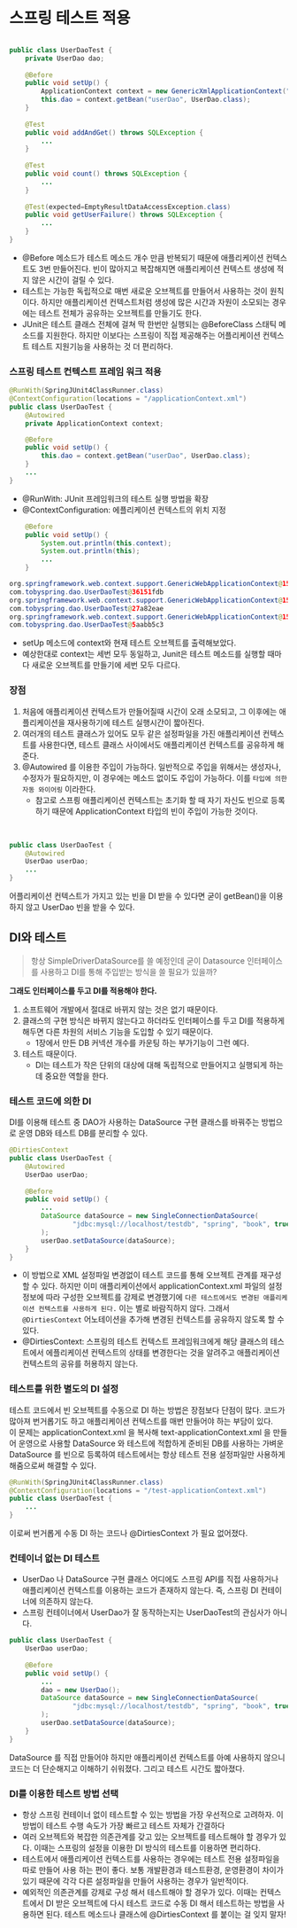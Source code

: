 # 스프링 테스트 적용
```java

public class UserDaoTest {
    private UserDao dao;
    
    @Before 
    public void setUp() {
        ApplicationContext context = new GenericXmlApplicationContext("applicationContext.xml");
        this.dao = context.getBean("userDao", UserDao.class); 
    }
    
    @Test 
    public void addAndGet() throws SQLException {
        ...
    }
    
    @Test 
    public void count() throws SQLException {
        ...
    }
    
    @Test(expected=EmptyResultDataAccessException.class) 
    public void getUserFailure() throws SQLException {
        ...
    } 
}
```
- @Before 메소드가 테스트 메소드 개수 만큼 반복되기 때문에 애플리케이션 컨텍스트도 3번 만들어진다. 빈이 많아지고 복잡해지면 애플리케이션 컨텍스트 생성에 적지 않은 시간이 걸릴 수 있다.
- 테스트는 가능한 독립적으로 매번 새로운 오브젝트를 만들어서 사용하는 것이 원칙이다. 하지만 애플리케이션 컨텍스트처럼 생성에 많은 시간과 자원이 소모되는 경우에는 테스트 전체가 공유하는 오브젝트를 만들기도 한다.
- JUnit은 테스트 클래스 전체에 걸쳐 딱 한번만 실행되는 @BeforeClass 스태틱 메소드를 지원한다. 하지만 이보다는 스프링이 직접 제공해주는 어플리케이션 컨텍스트 테스트 지원기능을 사용하는 것 더 편리하다.

### 스프링 테스트 컨텍스트 프레임 워크 적용
```java
@RunWith(SpringJUnit4ClassRunner.class)
@ContextConfiguration(locations = "/applicationContext.xml")
public class UserDaoTest {
    @Autowired
    private ApplicationContext context;

    @Before
    public void setUp() {
        this.dao = context.getBean("userDao", UserDao.class);
    }
    ...
}
```
- @RunWith: JUnit 프레임워크의 테스트 실행 방법을 확장
- @ContextConfiguration: 에플리케이션 컨텍스트의 위치 지정
```java
    @Before
    public void setUp() {
        System.out.println(this.context);
        System.out.println(this);
        ...
    }
```
```java
org.springframework.web.context.support.GenericWebApplicationContext@157fb63f
com.tobyspring.dao.UserDaoTest@36151fdb
org.springframework.web.context.support.GenericWebApplicationContext@157fb63f
com.tobyspring.dao.UserDaoTest@27a82eae
org.springframework.web.context.support.GenericWebApplicationContext@157fb63f
com.tobyspring.dao.UserDaoTest@5aabb5c3
```
- setUp 메소드에 context와 현재 테스트 오브젝트를 출력해보았다.
- 예상한대로 context는 세번 모두 동일하고, Junit은 테스트 메소드를 실행할 때마다 새로운 오브젝트를 만들기에 세번 모두 다르다.

### 장점
1. 처음에 애플리케이션 컨텍스트가 만들어질때 시간이 오래 소모되고, 그 이후에는 애플리케이션을 재사용하기에 테스트 실행시간이 짧아진다.
2. 여러개의 테스트 클래스가 있어도 모두 같은 설정파일을 가진 애플리케이션 컨텍스트를 사용한다면, 테스트 클래스 사이에서도 애플리케이션 컨텍스트를 공유하게 해준다.
3. @Autowired 를 이용한 주입이 가능하다. 일반적으로 주입을 위해서는 생성자나, 수정자가 필요하지만, 이 경우에는 메소드 없이도 주입이 가능하다. 이를 `타입에 의한 자동 와이어링` 이라한다.
    - 참고로 스프릥 애플리케이션 컨텍스트는 초기화 할 때 자기 자신도 빈으로 등록하기 때문에 ApplicationContext 타입의 빈이 주입이 가능한 것이다.

<br>

```java
public class UserDaoTest {
    @Autowired
    UserDao userDao;
    ...
}
```
어플리케이션 컨텍스트가 가지고 있는 빈을 DI 받을 수 있다면 굳이 getBean()을 이용하지 않고 UserDao 빈을 받을 수 있다.

## DI와 테스트
> 항상 SimpleDriverDataSource를 쓸 예정인데 굳이 Datasource 인터페이스를 사용하고 DI를 통해 주입받는 방식을 쓸 필요가 있을까?

**그래도 인터페이스를 두고 DI를 적용해야 한다.**
1. 소프트웨어 개발에서 절대로 바뀌지 않는 것은 없기 때문이다.
2. 클래스의 구현 방식은 바뀌지 않는다고 하더라도 인터페이스를 두고 DI를 적용하게 해두면 다른 차원의 서비스 기능을 도입할 수 있기 때문이다.
    - 1장에서 만든 DB 커넥션 개수를 카운팅 하는 부가기능이 그런 예다.
3. 테스트 때문이다.
    - DI는 테스트가 작은 단위의 대상에 대해 독립적으로 만들어지고 실행되게 하는데 중요한 역할을 한다.

### 테스트 코드에 의한 DI
DI를 이용해 테스트 중 DAO가 사용하는 DataSource 구현 클래스를 바꿔주는 방법으로 운영 DB와 테스트 DB를 분리할 수 있다.
```java
@DirtiesContext
public class UserDaoTest {
    @Autowired
    UserDao userDao;
    
    @Before
    public void setUp() {
        ...
        DataSource dataSource = new SingleConnectionDataSource(
                "jdbc:mysql://localhost/testdb", "spring", "book", true
        );
        userDao.setDataSource(dataSource);
    }
}
```
- 이 방법으로 XML 설정파일 변경없이 테스트 코드를 통해 오브젝트 관계를 재구성 할 수 있다. 하지만 이미 애플리케이션에서 applicationContext.xml 파일의 설정정보에 따라 구성한 오브젝트를 강제로 변경했기에 `다른 테스트에서도 변경된 애플리케이션 컨텍스트를 사용하게 된다.` 이는 별로 바람직하지 않다. 그래서 `@DirtiesContext` 어노테이션을 추가해 변경된 컨텍스트를 공유하지 않도록 할 수 있다.
- @DirtiesContext: 스프링의 테스트 컨텍스트 프레임워크에게 해당 클래스의 테스트에서 에플리케이션 컨텍스트의 상태를 변경한다는 것을 알려주고 애플리케이션 컨텍스트의 공유를 허용하지 않는다.

### 테스트를 위한 별도의 DI 설정
테스트 코드에서 빈 오브젝트를 수동으로 DI 하는 방법은 장점보다 단점이 많다. 코드가 많아져 번거롭기도 하고 애플리케이션 컨텍스트를 매번 만들어야 하는 부담이 있다.
<br>
이 문제는 applicationContext.xml 을 복사해 text-applicationContext.xml 을 만들어 운영으로 사용할 DataSource 와 테스트에 적합하게 준비된 DB를 사용하는 가벼운 DataSource 를 빈으로 등록하여 테스트에서는 항상 테스트 전용 설정파일만 사용하게 해줌으로써 해결할 수 있다.
```java
@RunWith(SpringJUnit4ClassRunner.class)
@ContextConfiguration(locations = "/test-applicationContext.xml")
public class UserDaoTest {
    ...
}
```
이로써 번거롭게 수동 DI 하는 코드나 @DirtiesContext 가 필요 없어졌다.

### 컨테이너 없는 DI 테스트
- UserDao 나 DataSource 구현 클래스 어디에도 스프링 API를 직접 사용하거나 애플리케이션 컨텍스트를 이용하는 코드가 존재하지 않는다. 즉, 스프링 DI 컨테이너에 의존하지 않는다.
- 스프링 컨테이너에서 UserDao가 잘 동작하는지는 UserDaoTest의 관심사가 아니다.
```java
public class UserDaoTest {
    UserDao userDao;
    
    @Before
    public void setUp() {
        ...
        dao = new UserDao();
        DataSource dataSource = new SingleConnectionDataSource(
                "jdbc:mysql://localhost/testdb", "spring", "book", true
        );
        userDao.setDataSource(dataSource);
    }
}
```
DataSource 를 직접 만들어야 하지만 애플리케이션 컨텍스트를 아예 사용하지 않으니 코드는 더 단순해지고 이해하기 쉬워졌다. 그리고 테스트 시간도 짧아졌다.

### DI를 이용한 테스트 방법 선택
- 항상 스프링 컨테이너 없이 테스트할 수 있는 방법을 가장 우선적으로 고려하자. 이 방법이 테스트 수행 속도가 가장 빠르고 테스트 자체가 간결하다
- 여러 오브젝트와 복잡한 의존관계를 갖고 있는 오브젝트를 테스트해야 할 경우가 있다. 이때는 스프링의 설정을 이용한 DI 방식의 테스트를 이용하면 편리하다.
- 테스트에서 애플리케이션 컨텍스트를 사용하는 경우에는 테스트 전용 설정파일을 따로 만들어 사용 하는 편이 좋다. 보통 개발환경과 테스트환경, 운영환경이 차이가 있기 때문에 각각 다른 설정파일을 만들어 사용하는 경우가 일반적이다.
- 예외적인 의존관계를 강제로 구성 해서 테스트해야 할 경우가 있다. 이때는 컨텍스트에서 DI 받은 오브젝트에 다시 테스트 코드로 수동 DI 해서 테스트하는 방법을 사용하면 된다. 테스트 메소드나 클래스에 @DirtiesContext 를 붙이는 걸 잊지 말자!
